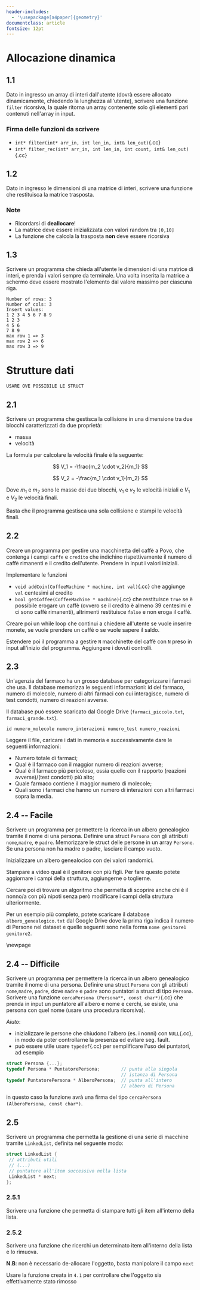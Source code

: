 ```yaml
---
header-includes:
  - '\usepackage[a4paper]{geometry}'
documentclass: article
fontsize: 12pt
---
```


# Allocazione dinamica

## 1.1

Dato in ingresso un array di interi dall'utente (dovrà essere allocato dinamicamente, chiedendo la lunghezza all'utente), scrivere una funzione `filter` ricorsiva, la quale ritorna un array contenente solo gli elementi pari contenuti nell'array in input.

### Firma delle funzioni da scrivere

- `int* filter(int* arr_in, int len_in, int& len_out)`{.cc}
- `int* filter_rec(int* arr_in, int len_in, int count, int& len_out)`{.cc}

## 1.2

Dato in ingresso le dimensioni di una matrice di interi, scrivere una funzione che restituisca la matrice trasposta.

### Note

- Ricordarsi di **deallocare**!
- La matrice deve essere inizializzata con valori random tra `[0,10]`
- La funzione che calcola la trasposta **non** deve essere ricorsiva

## 1.3

Scrivere un programma che chieda all'utente le dimensioni di una matrice di interi, e prenda i valori sempre da terminale.
Una volta inserita la matrice a schermo deve essere mostrato l'elemento dal valore massimo per ciascuna riga.

```shell
Number of rows: 3
Number of cols: 3
Insert values:
1 2 3 4 5 6 7 8 9
1 2 3
4 5 6
7 8 9
max row 1 => 3
max row 2 => 6
max row 3 => 9
```

# Strutture dati

`USARE OVE POSSIBILE LE STRUCT`

## 2.1

Scrivere un programma che gestisca la collisione in una dimensione tra due blocchi caratterizzati da due proprietà:

- massa
- velocità

La formula per calcolare la velocità finale è la seguente:

$$
V_1 = -\frac{m_2 \cdot v_2}{m_1}
$$

$$
V_2 = -\frac{m_1 \cdot v_1}{m_2}
$$

Dove $m_1$ e $m_2$ sono le masse dei due blocchi, $v_1$ e $v_2$ le velocità iniziali e $V_1$ e $V_2$ le velocità finali.

Basta che il programma gestisca una sola collisione e stampi le velocità finali.

## 2.2

Creare un programma per gestire una macchinetta del caffè a Povo, che contenga i campi
`caffe` e `credito` che indichino rispettivamente il numero di caffè rimanenti
e il credito dell'utente.
Prendere in input i valori iniziali.

Implementare le funzioni

- `void addCoin(CoffeeMachine * machine, int val)`{.cc} che aggiunge `val` centesimi al credito
- `bool getCoffee(CoffeeMachine * machine)`{.cc} che restituisce `true` se è possibile
  erogare un caffè (ovvero se il credito è almeno 39 centesimi e ci sono caffè rimanenti),
  altrimenti restituisce `false` e non eroga il caffè.

Creare poi un while loop che continui a chiedere all'utente se vuole inserire monete, se vuole prendere un caffè o se vuole sapere il saldo.

Estendere poi il programma a gestire `N` macchinette del caffè con `N` preso in input all'inizio del programma. Aggiungere i dovuti controlli.

## 2.3

Un'agenzia del farmaco ha un grosso database per categorizzare i farmaci che usa. Il database memorizza le seguenti informazioni:
id del farmaco, numero di molecole, numero di altri farmaci con cui interagisce, numero di test condotti, numero di reazioni avverse.

Il database può essere scaricato dal Google Drive (`farmaci_piccolo.txt`, `farmaci_grande.txt`).

`id numero_molecole numero_interazioni numero_test numero_reazioni`

Leggere il file, caricare i dati in memoria e successivamente dare le seguenti informazioni:

- Numero totale di farmaci;
- Qual è il farmaco con il maggior numero di reazioni avverse;
- Qual è il farmaco più pericoloso, ossia quello con il rapporto (reazioni avverse)/(test condotti) più alto;
- Quale farmaco contiene il maggior numero di molecole;
- Quali sono i farmaci che hanno un numero di interazioni con altri farmaci sopra la media.

## 2.4 -- Facile

Scrivere un programma per permettere la ricerca in un albero genealogico tramite il nome di una persona.
Definire una struct `Persona` con gli attributi `nome`,`madre`, e `padre`. Memorizzare le struct delle persone in un array `Persone`.
Se una persona non ha madre o padre, lasciare il campo vuoto.

Inizializzare un albero genealocico con dei valori randomici.

Stampare a video qual è il genitore con più figli. Per fare questo potete aggiornare i campi della struttura, aggiungerne o toglierne.

Cercare poi di trovare un algoritmo che permetta di scoprire anche chi è il nonno/a con più nipoti senza però modificare i campi della struttura ulteriormente.

Per un esempio più completo, potete scaricare il database `albero_genealogico.txt` dal Google Drive dove la prima riga indica il numero di Persone nel dataset e quelle seguenti sono nella forma `nome genitore1 genitore2`.

\newpage

## 2.4 -- Difficile

Scrivere un programma per permettere la ricerca in un albero genealogico tramite il nome di una persona.
Definire una struct `Persona` con gli attributi `nome`,`madre`, `padre`, dove `madre` e `padre` sono puntatori a struct di tipo `Persona`.  
Scrivere una funzione `cercaPersona (Persona**, const char*)`{.cc} che prenda in input un puntatore all'albero e nome e cerchi, se esiste, una persona con quel nome (usare una procedura ricorsiva).

_Aiuto_:

- inizializzare le persone che chiudono l'albero (es. i nonni) con `NULL`{.cc}, in modo da poter controllarne la presenza ed evitare seg. fault.
- può essere utile usare `typedef`{.cc} per semplificare l'uso dei puntatori, ad esempio

```{.cc .numberLines}
struct Persona {...};
typedef Persona * PuntatorePersona;        // punta alla singola
                                           // istanza di Persona
typedef PuntatorePersona * AlberoPersona;  // punta all'intero
                                           // albero di Persona
```

in questo caso la funzione avrà una firma del tipo `cercaPersona (AlberoPersona, const char*)`.

## 2.5

Scrivere un programma che permetta la gestione di una serie di macchine tramite `LinkedList`, definita nel seguente modo:

```{.cc .numberLines}
struct LinkedList {
 // attributi utili
 // (...)
 // puntatore all'item successivo nella lista
 LinkedList * next;
};
```

### 2.5.1

Scrivere una funzione che permetta di stampare tutti gli item all'interno della lista.

### 2.5.2

Scrivere una funzione che ricerchi un determinato item all'interno della lista e lo rimuova.

**N.B**: non è necessario de-allocare l'oggetto, basta manipolare il campo `next`

Usare la funzione creata in `4.1` per controllare che l'oggetto sia effettivamente stato rimosso
